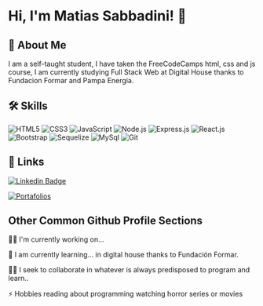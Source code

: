 # Hi, I'm Matias Sabbadini! 👋

## 🚀 About Me
I am a self-taught student, I have taken the FreeCodeCamps html, css and js course, 
I am currently studying Full Stack Web at Digital House thanks to Fundacion Formar and Pampa Energia.



## 🛠 Skills

![HTML5](https://img.shields.io/badge/-HTML5-E34F26?style=plastic&logo=html5&logoColor=white)
![CSS3](https://img.shields.io/badge/-CSS3-1572B6?style=plastic&logo=css3&logoColor=white)
![JavaScript](https://img.shields.io/badge/-JavaScript-F7DF1E?style=plastic&logo=JavaScript&logoColor=white)
![Node.js](https://img.shields.io/badge/-Node.js-316b03?style=plastic&logo=Node.js&logoColor=white)
![Express.js](https://img.shields.io/badge/-Express-orange?style=plastic&logo=Express&logoColor=white)
![React.js](https://img.shields.io/badge/-React-04979d?style=plastic&logo=React&logoColor=white)
![Bootstrap](https://img.shields.io/badge/-Bootstrap-5c11f2?style=plastic&logo=Bootstrap&logoColor=white)
![Sequelize](https://img.shields.io/badge/-Sequelize-978108?style=plastic&logo=Sequelize&logoColor=white)
![MySql](https://img.shields.io/badge/-MySQL-cian?style=plastic&logo=Mysql&logoColor=white)
![Git](https://img.shields.io/badge/-Git-f23611?style=plastic&logo=Git&logoColor=white)



## 🔗 Links
[![Linkedin Badge](https://img.shields.io/badge/-Linkedin-0077B5?style=plastic&logo=Linkedin&logoColor=white&link=https://www.linkedin.com/in/matias-sabbadini-0141a0218/)](https://www.linkedin.com/in/matias-sabbadini-0141a0218/)

[![Portafolios](https://img.shields.io/badge/-Portafolio-12ff00?style=plastic&logo=Vercel&logoColor=white&link=https://portafolio-matias-sabbadini.vercel.app/)](https://portafolio-matias-sabbadini.vercel.app/)



## Other Common Github Profile Sections
👩‍💻 I'm currently working on...

🧠 I am currently learning... in digital house thanks to Fundación Formar.

👯‍♀️ I seek to collaborate in whatever is always predisposed to program and learn..


⚡️ Hobbies reading about programming watching horror series or movies







